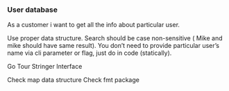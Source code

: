 ### User database

As a customer i want to get all the info about particular user.

Use proper data structure.
Search should be case non-sensitive ( Mike and mike should have same result).
You don’t need to provide particular user’s name via cli parameter or flag, just do in code (statically).

Go Tour
Stringer Interface

Check map data structure
Check fmt package